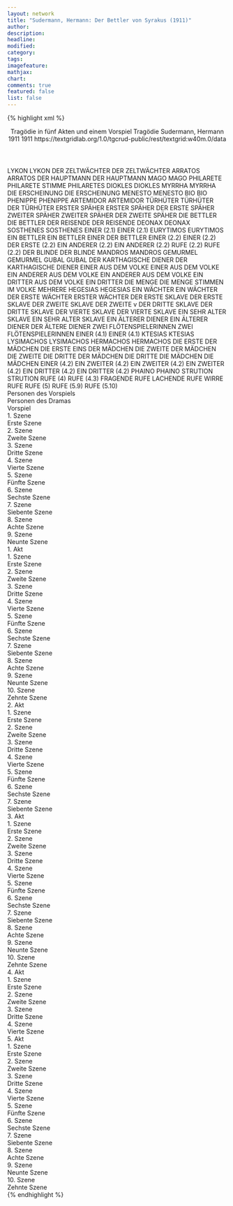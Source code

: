 ```yaml
---
layout: network
title: "Sudermann, Hermann: Der Bettler von Syrakus (1911)"
author:
description:
headline:
modified:
category:
tags:
imagefeature:
mathjax:
chart:
comments: true
featured: false
list: false
---
```

{% highlight xml %}
<?xml-model href="https://raw.githubusercontent.com/DLiNa/project/master/rules/lina.rnc"?><?xml-model href="https://raw.githubusercontent.com/DLiNa/project/master/rules/lina.sch"?>
<play xmlns="http://lina.digital">
  <header>
    <title>Der Bettler von Syrakus</title>
    <subtitle>Tragödie in fünf Akten und einem Vorspiel</subtitle>
    <genretitle>Tragödie</genretitle>
    <author>Sudermann, Hermann</author>
    <date type="print" when="1911">1911</date>
    <date type="premiere" when="1911">1911</date>
    <date type="written"/>
    <source>https://textgridlab.org/1.0/tgcrud-public/rest/textgrid:w40m.0/data</source>
  </header>
  <personae>
    <character>
      <name>LYKON</name>
      <alias xml:id="lykon">
        <name>LYKON</name>
      </alias>
    </character>
    <character>
      <name>DER ZELTWÄCHTER</name>
      <alias xml:id="der_zeltwächter">
        <name>DER ZELTWÄCHTER</name>
      </alias>
    </character>
    <character>
      <name>ARRATOS</name>
      <alias xml:id="arratos">
        <name>ARRATOS</name>
      </alias>
    </character>
    <character>
      <name>DER HAUPTMANN</name>
      <alias xml:id="der_hauptmann">
        <name>DER HAUPTMANN</name>
      </alias>
    </character>
    <character>
      <name>MAGO</name>
      <alias xml:id="mago">
        <name>MAGO</name>
      </alias>
    </character>
    <character>
      <name>PHILARETE</name>
      <alias xml:id="philarete">
        <name>PHILARETE</name>
      </alias>
      <alias xml:id="stimme_philaretes">
        <name>STIMME PHILARETES</name>
      </alias>
    </character>
    <character>
      <name>DIOKLES</name>
      <alias xml:id="diokles">
        <name>DIOKLES</name>
      </alias>
    </character>
    <character>
      <name>MYRRHA</name>
      <alias xml:id="myrrha">
        <name>MYRRHA</name>
      </alias>
    </character>
    <character>
      <name>DIE ERSCHEINUNG</name>
      <alias xml:id="die_erscheinung">
        <name>DIE ERSCHEINUNG</name>
      </alias>
    </character>
    <character>
      <name>MENESTO</name>
      <alias xml:id="menesto">
        <name>MENESTO</name>
      </alias>
    </character>
    <character>
      <name>BIO</name>
      <alias xml:id="bio">
        <name>BIO</name>
      </alias>
    </character>
    <character>
      <name>PHENIPPE</name>
      <alias xml:id="phenippe">
        <name>PHENIPPE</name>
      </alias>
    </character>
    <character>
      <name>ARTEMIDOR</name>
      <alias xml:id="artemidor">
        <name>ARTEMIDOR</name>
      </alias>
    </character>
    <character>
      <name>TÜRHÜTER</name>
      <alias xml:id="türhüter">
        <name>TÜRHÜTER</name>
      </alias>
      <alias xml:id="der_türhüter">
        <name>DER TÜRHÜTER</name>
      </alias>
    </character>
    <character>
      <name>ERSTER SPÄHER</name>
      <alias xml:id="erster_späher">
        <name>ERSTER SPÄHER</name>
      </alias>
      <alias xml:id="der_erste_späher">
        <name>DER ERSTE SPÄHER</name>
      </alias>
    </character>
    <character>
      <name>ZWEITER SPÄHER</name>
      <alias xml:id="zweiter_späher">
        <name>ZWEITER SPÄHER</name>
      </alias>
      <alias xml:id="der_zweite_späher">
        <name>DER ZWEITE SPÄHER</name>
      </alias>
    </character>
    <character>
      <name>DIE BETTLER</name>
      <alias xml:id="die_bettler">
        <name>DIE BETTLER</name>
      </alias>
    </character>
    <character>
      <name>DER REISENDE</name>
      <alias xml:id="der_reisende">
        <name>DER REISENDE</name>
      </alias>
    </character>
    <character>
      <name>DEONAX</name>
      <alias xml:id="deonax">
        <name>DEONAX</name>
      </alias>
    </character>
    <character>
      <name>SOSTHENES</name>
      <alias xml:id="sosthenes">
        <name>SOSTHENES</name>
      </alias>
    </character>
    <character>
      <name>EINER (2.1)</name>
      <alias xml:id="einer_2.1">
        <name>EINER (2.1)</name>
      </alias>
    </character>
    <character>
      <name>EURYTIMOS</name>
      <alias xml:id="eurytimos">
        <name>EURYTIMOS</name>
      </alias>
    </character>
    <character>
      <name>EIN BETTLER</name>
      <alias xml:id="ein_bettler">
        <name>EIN BETTLER</name>
      </alias>
      <alias xml:id="einer_der_bettler">
        <name>EINER DER BETTLER</name>
      </alias>
    </character>
    <character>
      <name>EINER (2.2)</name>
      <alias xml:id="einer_2.2">
        <name>EINER (2.2)</name>
      </alias>
      <alias xml:id="der_erste_2.2">
        <name>DER ERSTE (2.2)</name>
      </alias>
    </character>
    <character>
      <name>EIN ANDERER (2.2)</name>
      <alias xml:id="ein_anderer_2.2">
        <name>EIN ANDERER (2.2)</name>
      </alias>
    </character>
    <character>
      <name>RUFE (2.2)</name>
      <alias xml:id="rufe_2.2">
        <name>RUFE (2.2)</name>
      </alias>
    </character>
    <character>
      <name>DER BLINDE</name>
      <alias xml:id="der_blinde">
        <name>DER BLINDE</name>
      </alias>
    </character>
    <character>
      <name>MANDROS</name>
      <alias xml:id="mandros">
        <name>MANDROS</name>
      </alias>
    </character>
    <character>
      <name>GEMURMEL</name>
      <alias xml:id="gemurmel">
        <name>GEMURMEL</name>
      </alias>
    </character>
    <character>
      <name>GUBAL</name>
      <alias xml:id="gubal">
        <name>GUBAL</name>
      </alias>
    </character>
    <character>
      <name>DER KARTHAGISCHE DIENER</name>
      <alias xml:id="der_karthagische_diener">
        <name>DER KARTHAGISCHE DIENER</name>
      </alias>
    </character>
    <character>
      <name>EINER AUS DEM VOLKE</name>
      <alias xml:id="einer_aus_dem_volke">
        <name>EINER AUS DEM VOLKE</name>
      </alias>
    </character>
    <character>
      <name>EIN ANDERER AUS DEM VOLKE</name>
      <alias xml:id="ein_anderer_aus_dem_volke">
        <name>EIN ANDERER AUS DEM VOLKE</name>
      </alias>
    </character>
    <character>
      <name>EIN DRITTER AUS DEM VOLKE</name>
      <alias xml:id="ein_dritter_aus_dem_volke">
        <name>EIN DRITTER</name>
      </alias>
    </character>
    <character>
      <name>DIE MENGE</name>
      <alias xml:id="die_menge">
        <name>DIE MENGE</name>
      </alias>
      <alias xml:id="stimmen_im_volke">
        <name>STIMMEN IM VOLKE</name>
      </alias>
      <alias xml:id="mehrere_aus_dem_volke">
        <name>MEHRERE</name>
      </alias>
    </character>
    <character>
      <name>HEGESIAS</name>
      <alias xml:id="hegesias">
        <name>HEGESIAS</name>
      </alias>
    </character>
    <character>
      <name>EIN WÄCHTER</name>
      <alias xml:id="ein_wächter">
        <name>EIN WÄCHTER</name>
      </alias>
      <alias xml:id="der_erste_wächter">
        <name>DER ERSTE WÄCHTER</name>
      </alias>
      <alias xml:id="erster_wächter">
        <name>ERSTER WÄCHTER</name>
      </alias>
    </character>
    <character>
      <name>DER ERSTE SKLAVE</name>
      <alias xml:id="der_erste_sklave">
        <name>DER ERSTE SKLAVE</name>
      </alias>
    </character>
    <character>
      <name>DER ZWEITE SKLAVE</name>
      <alias xml:id="der_zweite_sklave">
        <name>DER ZWEITE v</name>
      </alias>
    </character>
    <character>
      <name>DER DRITTE SKLAVE</name>
      <alias xml:id="der_dritte_sklave">
        <name>DER DRITTE SKLAVE</name>
      </alias>
    </character>
    <character>
      <name>DER VIERTE SKLAVE</name>
      <alias xml:id="der_vierte_sklave">
        <name>DER VIERTE SKLAVE</name>
      </alias>
    </character>
    <character>
      <name>EIN SEHR ALTER SKLAVE</name>
      <alias xml:id="ein_sehr_alter_sklave">
        <name>EIN SEHR ALTER SKLAVE</name>
      </alias>
    </character>
    <character>
      <name>EIN ÄLTERER DIENER</name>
      <alias xml:id="ein_älterer_diener">
        <name>EIN ÄLTERER DIENER</name>
      </alias>
      <alias xml:id="der_ältere_diener">
        <name>DER ÄLTERE DIENER</name>
      </alias>
    </character>
    <character>
      <name>ZWEI FLÖTENSPIELERINNEN</name>
      <alias xml:id="zwei_flötenspielerinnen">
        <name>ZWEI FLÖTENSPIELERINNEN</name>
      </alias>
    </character>
    <character>
      <name>EINER (4.1)</name>
      <alias xml:id="einer_4.1">
        <name>EINER (4.1)</name>
      </alias>
    </character>
    <character>
      <name>KTESIAS</name>
      <alias xml:id="ktesias">
        <name>KTESIAS</name>
      </alias>
    </character>
    <character>
      <name>LYSIMACHOS</name>
      <alias xml:id="lysimachos">
        <name>LYSIMACHOS</name>
      </alias>
    </character>
    <character>
      <name>HERMACHOS</name>
      <alias xml:id="hermachos">
        <name>HERMACHOS</name>
      </alias>
    </character>
    <character>
      <name>DIE ERSTE DER MÄDCHEN</name>
      <alias xml:id="die_erste">
        <name>DIE ERSTE</name>
      </alias>
      <alias xml:id="eins_der_mädchen">
        <name>EINS DER MÄDCHEN</name>
      </alias>
    </character>
    <character>
      <name>DIE ZWEITE DER MÄDCHEN</name>
      <alias xml:id="die_zweite">
        <name>DIE ZWEITE</name>
      </alias>
    </character>
    <character>
      <name>DIE DRITTE DER MÄDCHEN</name>
      <alias xml:id="die_dritte">
        <name>DIE DRITTE</name>
      </alias>
    </character>
    <character>
      <name>DIE MÄDCHEN</name>
      <alias xml:id="die_mädchen">
        <name>DIE MÄDCHEN</name>
      </alias>
    </character>
    <character>
      <name>EINER (4.2)</name>
      <alias xml:id="einer_4.2">
        <name>EIN ZWEITER (4.2)</name>
      </alias>
    </character>
    <character>
      <name>EIN ZWEITER (4.2)</name>
      <alias xml:id="ein_zweiter_4.2">
        <name>EIN ZWEITER (4.2)</name>
      </alias>
    </character>
    <character>
      <name>EIN DRITTER (4.2)</name>
      <alias xml:id="ein_dritter_4.2">
        <name>EIN DRITTER (4.2)</name>
      </alias>
    </character>
    <character>
      <name>PHAINO</name>
      <alias xml:id="phaino">
        <name>PHAINO</name>
      </alias>
    </character>
    <character>
      <name>STRUTION</name>
      <alias xml:id="strution">
        <name>STRUTION</name>
      </alias>
    </character>
    <character>
      <name>RUFE (4)</name>
      <alias xml:id="rufe_4.3">
        <name>RUFE (4.3)</name>
      </alias>
      <alias xml:id="fragende_rufe">
        <name>FRAGENDE RUFE</name>
      </alias>
      <alias xml:id="lachende_rufe">
        <name>LACHENDE RUFE</name>
      </alias>
      <alias xml:id="wirre_rufe">
        <name>WIRRE RUFE</name>
      </alias>
    </character>
    <character>
      <name>RUFE (5)</name>
      <alias xml:id="rufe_5.9">
        <name>RUFE (5.9)</name>
      </alias>
      <alias xml:id="rufe_5.10">
        <name>RUFE (5.10)</name>
      </alias>
    </character>
  </personae>
  <text>
    <div>
      <head>Personen des Vorspiels</head>
    </div>
    <div>
      <head>Personen des Dramas</head>
    </div>
    <div>
      <head>Vorspiel</head>
      <div>
        <head>1. Szene</head>
        <div>
          <head>Erste Szene</head>
          <sp who="#lykon">
            <amount n="2" unit="speech_acts"/>
            <amount n="62" unit="words"/>
            <amount n="8" unit="lines"/>
            <amount n="328" unit="chars"/>
          </sp>
          <sp who="#der_zeltwächter">
            <amount n="1" unit="speech_acts"/>
            <amount n="12" unit="words"/>
            <amount n="2" unit="lines"/>
            <amount n="66" unit="chars"/>
          </sp>
        </div>
      </div>
      <div>
        <head>2. Szene</head>
        <div>
          <head>Zweite Szene</head>
          <sp who="#arratos">
            <amount n="10" unit="speech_acts"/>
            <amount n="268" unit="words"/>
            <amount n="38" unit="lines"/>
            <amount n="1443" unit="chars"/>
          </sp>
          <sp who="#lykon">
            <amount n="10" unit="speech_acts"/>
            <amount n="464" unit="words"/>
            <amount n="65" unit="lines"/>
            <amount n="2530" unit="chars"/>
          </sp>
        </div>
      </div>
      <div>
        <head>3. Szene</head>
        <div>
          <head>Dritte Szene</head>
          <sp who="#der_hauptmann">
            <amount n="2" unit="speech_acts"/>
            <amount n="18" unit="words"/>
            <amount n="4" unit="lines"/>
            <amount n="100" unit="chars"/>
          </sp>
          <sp who="#lykon">
            <amount n="19" unit="speech_acts"/>
            <amount n="210" unit="words"/>
            <amount n="39" unit="lines"/>
            <amount n="1123" unit="chars"/>
          </sp>
          <sp who="#mago">
            <amount n="13" unit="speech_acts"/>
            <amount n="464" unit="words"/>
            <amount n="69" unit="lines"/>
            <amount n="2573" unit="chars"/>
          </sp>
          <sp who="#arratos">
            <amount n="4" unit="speech_acts"/>
            <amount n="28" unit="words"/>
            <amount n="6" unit="lines"/>
            <amount n="143" unit="chars"/>
          </sp>
          <sp who="#der_hauptmann #lykon #mago #arratos">
            <amount n="2" unit="speech_acts"/>
            <amount n="4" unit="words"/>
            <amount n="1" unit="lines"/>
            <amount n="33" unit="chars"/>
          </sp>
        </div>
      </div>
      <div>
        <head>4. Szene</head>
        <div>
          <head>Vierte Szene</head>
          <sp who="#lykon">
            <amount n="4" unit="speech_acts"/>
            <amount n="173" unit="words"/>
            <amount n="24" unit="lines"/>
            <amount n="885" unit="chars"/>
          </sp>
          <sp who="#arratos">
            <amount n="2" unit="speech_acts"/>
            <amount n="96" unit="words"/>
            <amount n="13" unit="lines"/>
            <amount n="483" unit="chars"/>
          </sp>
          <sp who="#stimme_philaretes">
            <amount n="1" unit="speech_acts"/>
            <amount n="6" unit="words"/>
            <amount n="1" unit="lines"/>
            <amount n="30" unit="chars"/>
          </sp>
        </div>
      </div>
      <div>
        <head>5. Szene</head>
        <div>
          <head>Fünfte Szene</head>
          <sp who="#philarete">
            <amount n="3" unit="speech_acts"/>
            <amount n="65" unit="words"/>
            <amount n="9" unit="lines"/>
            <amount n="354" unit="chars"/>
          </sp>
          <sp who="#lykon">
            <amount n="2" unit="speech_acts"/>
            <amount n="144" unit="words"/>
            <amount n="17" unit="lines"/>
            <amount n="738" unit="chars"/>
          </sp>
          <sp who="#arratos">
            <amount n="2" unit="speech_acts"/>
            <amount n="8" unit="words"/>
            <amount n="2" unit="lines"/>
            <amount n="38" unit="chars"/>
          </sp>
          <sp who="#diokles">
            <amount n="1" unit="speech_acts"/>
            <amount n="16" unit="words"/>
            <amount n="3" unit="lines"/>
            <amount n="77" unit="chars"/>
          </sp>
        </div>
      </div>
      <div>
        <head>6. Szene</head>
        <div>
          <head>Sechste Szene</head>
          <sp who="#lykon">
            <amount n="6" unit="speech_acts"/>
            <amount n="83" unit="words"/>
            <amount n="16" unit="lines"/>
            <amount n="473" unit="chars"/>
          </sp>
          <sp who="#philarete">
            <amount n="5" unit="speech_acts"/>
            <amount n="148" unit="words"/>
            <amount n="21" unit="lines"/>
            <amount n="765" unit="chars"/>
          </sp>
        </div>
      </div>
      <div>
        <head>7. Szene</head>
        <div>
          <head>Siebente Szene</head>
          <sp who="#arratos">
            <amount n="2" unit="speech_acts"/>
            <amount n="9" unit="words"/>
            <amount n="3" unit="lines"/>
            <amount n="56" unit="chars"/>
          </sp>
          <sp who="#philarete">
            <amount n="1" unit="speech_acts"/>
            <amount n="96" unit="words"/>
            <amount n="13" unit="lines"/>
            <amount n="537" unit="chars"/>
          </sp>
          <sp who="#lykon">
            <amount n="2" unit="speech_acts"/>
            <amount n="16" unit="words"/>
            <amount n="4" unit="lines"/>
            <amount n="83" unit="chars"/>
          </sp>
          <sp who="#myrrha">
            <amount n="1" unit="speech_acts"/>
            <amount n="2" unit="words"/>
            <amount n="1" unit="lines"/>
            <amount n="11" unit="chars"/>
          </sp>
          <sp who="#diokles">
            <amount n="1" unit="speech_acts"/>
            <amount n="1" unit="words"/>
            <amount n="1" unit="lines"/>
            <amount n="6" unit="chars"/>
          </sp>
        </div>
      </div>
      <div>
        <head>8. Szene</head>
        <div>
          <head>Achte Szene</head>
          <sp who="#lykon">
            <amount n="1" unit="speech_acts"/>
            <amount n="143" unit="words"/>
            <amount n="19" unit="lines"/>
            <amount n="781" unit="chars"/>
          </sp>
        </div>
      </div>
      <div>
        <head>9. Szene</head>
        <div>
          <head>Neunte Szene</head>
          <sp who="#lykon">
            <amount n="6" unit="speech_acts"/>
            <amount n="295" unit="words"/>
            <amount n="38" unit="lines"/>
            <amount n="1576" unit="chars"/>
          </sp>
          <sp who="#die_erscheinung">
            <amount n="5" unit="speech_acts"/>
            <amount n="98" unit="words"/>
            <amount n="21" unit="lines"/>
            <amount n="550" unit="chars"/>
          </sp>
        </div>
      </div>
    </div>
    <div>
      <head>1. Akt</head>
      <div>
        <head>1. Szene</head>
        <div>
          <head>Erste Szene</head>
          <sp who="#menesto">
            <amount n="5" unit="speech_acts"/>
            <amount n="201" unit="words"/>
            <amount n="28" unit="lines"/>
            <amount n="1051" unit="chars"/>
          </sp>
          <sp who="#bio">
            <amount n="3" unit="speech_acts"/>
            <amount n="56" unit="words"/>
            <amount n="8" unit="lines"/>
            <amount n="290" unit="chars"/>
          </sp>
          <sp who="#phenippe">
            <amount n="3" unit="speech_acts"/>
            <amount n="53" unit="words"/>
            <amount n="8" unit="lines"/>
            <amount n="260" unit="chars"/>
          </sp>
        </div>
      </div>
      <div>
        <head>2. Szene</head>
        <div>
          <head>Zweite Szene</head>
          <sp who="#menesto">
            <amount n="5" unit="speech_acts"/>
            <amount n="150" unit="words"/>
            <amount n="23" unit="lines"/>
            <amount n="786" unit="chars"/>
          </sp>
          <sp who="#myrrha">
            <amount n="4" unit="speech_acts"/>
            <amount n="142" unit="words"/>
            <amount n="21" unit="lines"/>
            <amount n="738" unit="chars"/>
          </sp>
        </div>
      </div>
      <div>
        <head>3. Szene</head>
        <div>
          <head>Dritte Szene</head>
          <sp who="#phenippe">
            <amount n="4" unit="speech_acts"/>
            <amount n="104" unit="words"/>
            <amount n="15" unit="lines"/>
            <amount n="519" unit="chars"/>
          </sp>
          <sp who="#menesto">
            <amount n="5" unit="speech_acts"/>
            <amount n="22" unit="words"/>
            <amount n="5" unit="lines"/>
            <amount n="119" unit="chars"/>
          </sp>
          <sp who="#bio">
            <amount n="2" unit="speech_acts"/>
            <amount n="10" unit="words"/>
            <amount n="4" unit="lines"/>
            <amount n="50" unit="chars"/>
          </sp>
        </div>
      </div>
      <div>
        <head>4. Szene</head>
        <div>
          <head>Vierte Szene</head>
          <sp who="#artemidor">
            <amount n="2" unit="speech_acts"/>
            <amount n="264" unit="words"/>
            <amount n="37" unit="lines"/>
            <amount n="1460" unit="chars"/>
          </sp>
          <sp who="#myrrha">
            <amount n="2" unit="speech_acts"/>
            <amount n="207" unit="words"/>
            <amount n="27" unit="lines"/>
            <amount n="1068" unit="chars"/>
          </sp>
        </div>
      </div>
      <div>
        <head>5. Szene</head>
        <div>
          <head>Fünfte Szene</head>
          <sp who="#myrrha">
            <amount n="4" unit="speech_acts"/>
            <amount n="55" unit="words"/>
            <amount n="10" unit="lines"/>
            <amount n="288" unit="chars"/>
          </sp>
          <sp who="#artemidor">
            <amount n="3" unit="speech_acts"/>
            <amount n="57" unit="words"/>
            <amount n="8" unit="lines"/>
            <amount n="313" unit="chars"/>
          </sp>
          <sp who="#arratos">
            <amount n="3" unit="speech_acts"/>
            <amount n="102" unit="words"/>
            <amount n="16" unit="lines"/>
            <amount n="585" unit="chars"/>
          </sp>
          <sp who="#philarete">
            <amount n="4" unit="speech_acts"/>
            <amount n="12" unit="words"/>
            <amount n="4" unit="lines"/>
            <amount n="55" unit="chars"/>
          </sp>
        </div>
      </div>
      <div>
        <head>6. Szene</head>
        <div>
          <head>Sechste Szene</head>
          <sp who="#diokles">
            <amount n="7" unit="speech_acts"/>
            <amount n="347" unit="words"/>
            <amount n="49" unit="lines"/>
            <amount n="1830" unit="chars"/>
          </sp>
          <sp who="#arratos">
            <amount n="10" unit="speech_acts"/>
            <amount n="320" unit="words"/>
            <amount n="46" unit="lines"/>
            <amount n="1672" unit="chars"/>
          </sp>
          <sp who="#artemidor">
            <amount n="4" unit="speech_acts"/>
            <amount n="78" unit="words"/>
            <amount n="10" unit="lines"/>
            <amount n="400" unit="chars"/>
          </sp>
          <sp who="#philarete">
            <amount n="1" unit="speech_acts"/>
            <amount n="26" unit="words"/>
            <amount n="3" unit="lines"/>
            <amount n="122" unit="chars"/>
          </sp>
          <sp who="#myrrha">
            <amount n="1" unit="speech_acts"/>
          </sp>
        </div>
      </div>
      <div>
        <head>7. Szene</head>
        <div>
          <head>Siebente Szene</head>
          <sp who="#arratos">
            <amount n="7" unit="speech_acts"/>
            <amount n="849" unit="words"/>
            <amount n="110" unit="lines"/>
            <amount n="4514" unit="chars"/>
          </sp>
          <sp who="#philarete">
            <amount n="6" unit="speech_acts"/>
            <amount n="221" unit="words"/>
            <amount n="32" unit="lines"/>
            <amount n="1187" unit="chars"/>
          </sp>
        </div>
      </div>
      <div>
        <head>8. Szene</head>
        <div>
          <head>Achte Szene</head>
          <sp who="#türhüter">
            <amount n="2" unit="speech_acts"/>
            <amount n="6" unit="words"/>
            <amount n="2" unit="lines"/>
            <amount n="33" unit="chars"/>
          </sp>
          <sp who="#arratos">
            <amount n="2" unit="speech_acts"/>
            <amount n="21" unit="words"/>
            <amount n="4" unit="lines"/>
            <amount n="107" unit="chars"/>
          </sp>
        </div>
      </div>
      <div>
        <head>9. Szene</head>
        <div>
          <head>Neunte Szene</head>
          <sp who="#arratos">
            <amount n="15" unit="speech_acts"/>
            <amount n="109" unit="words"/>
            <amount n="25" unit="lines"/>
            <amount n="569" unit="chars"/>
          </sp>
          <sp who="#erster_späher">
            <amount n="3" unit="speech_acts"/>
            <amount n="26" unit="words"/>
            <amount n="4" unit="lines"/>
            <amount n="127" unit="chars"/>
          </sp>
          <sp who="#zweiter_späher">
            <amount n="12" unit="speech_acts"/>
            <amount n="248" unit="words"/>
            <amount n="38" unit="lines"/>
            <amount n="1316" unit="chars"/>
          </sp>
          <sp who="#philarete">
            <amount n="5" unit="speech_acts"/>
            <amount n="25" unit="words"/>
            <amount n="4" unit="lines"/>
            <amount n="129" unit="chars"/>
          </sp>
        </div>
      </div>
      <div>
        <head>10. Szene</head>
        <div>
          <head>Zehnte Szene</head>
          <sp who="#philarete">
            <amount n="3" unit="speech_acts"/>
            <amount n="333" unit="words"/>
            <amount n="43" unit="lines"/>
            <amount n="1712" unit="chars"/>
          </sp>
          <sp who="#arratos">
            <amount n="2" unit="speech_acts"/>
            <amount n="64" unit="words"/>
            <amount n="10" unit="lines"/>
            <amount n="334" unit="chars"/>
          </sp>
        </div>
      </div>
    </div>
    <div>
      <head>2. Akt</head>
      <div>
        <head>1. Szene</head>
        <div>
          <head>Erste Szene</head>
          <sp who="#die_bettler">
            <amount n="2" unit="speech_acts"/>
            <amount n="38" unit="words"/>
            <amount n="8" unit="lines"/>
            <amount n="213" unit="chars"/>
          </sp>
          <sp who="#der_reisende">
            <amount n="1" unit="speech_acts"/>
            <amount n="19" unit="words"/>
            <amount n="3" unit="lines"/>
            <amount n="100" unit="chars"/>
          </sp>
          <sp who="#deonax">
            <amount n="1" unit="speech_acts"/>
            <amount n="36" unit="words"/>
            <amount n="5" unit="lines"/>
            <amount n="204" unit="chars"/>
          </sp>
          <sp who="#sosthenes">
            <amount n="1" unit="speech_acts"/>
            <amount n="8" unit="words"/>
            <amount n="2" unit="lines"/>
            <amount n="44" unit="chars"/>
          </sp>
          <sp who="#einer_2.1">
            <amount n="1" unit="speech_acts"/>
            <amount n="2" unit="words"/>
            <amount n="1" unit="lines"/>
            <amount n="15" unit="chars"/>
          </sp>
        </div>
      </div>
      <div>
        <head>2. Szene</head>
        <div>
          <head>Zweite Szene</head>
          <sp who="#die_bettler">
            <amount n="1" unit="speech_acts"/>
            <amount n="12" unit="words"/>
            <amount n="2" unit="lines"/>
            <amount n="61" unit="chars"/>
          </sp>
          <sp who="#eurytimos">
            <amount n="13" unit="speech_acts"/>
            <amount n="156" unit="words"/>
            <amount n="29" unit="lines"/>
            <amount n="866" unit="chars"/>
          </sp>
          <sp who="#sosthenes">
            <amount n="3" unit="speech_acts"/>
            <amount n="63" unit="words"/>
            <amount n="9" unit="lines"/>
            <amount n="352" unit="chars"/>
          </sp>
          <sp who="#ein_bettler">
            <amount n="1" unit="speech_acts"/>
            <amount n="6" unit="words"/>
            <amount n="1" unit="lines"/>
            <amount n="32" unit="chars"/>
          </sp>
          <sp who="#ein_anderer_2.2">
            <amount n="2" unit="speech_acts"/>
            <amount n="9" unit="words"/>
            <amount n="4" unit="lines"/>
            <amount n="50" unit="chars"/>
          </sp>
          <sp who="#rufe_2.2">
            <amount n="1" unit="speech_acts"/>
            <amount n="5" unit="words"/>
            <amount n="1" unit="lines"/>
            <amount n="27" unit="chars"/>
          </sp>
          <sp who="#der_blinde">
            <amount n="23" unit="speech_acts"/>
            <amount n="663" unit="words"/>
            <amount n="101" unit="lines"/>
            <amount n="3522" unit="chars"/>
          </sp>
          <sp who="#deonax">
            <amount n="5" unit="speech_acts"/>
            <amount n="137" unit="words"/>
            <amount n="19" unit="lines"/>
            <amount n="696" unit="chars"/>
          </sp>
          <sp who="#mandros">
            <amount n="7" unit="speech_acts"/>
            <amount n="95" unit="words"/>
            <amount n="16" unit="lines"/>
            <amount n="464" unit="chars"/>
          </sp>
          <sp who="#gemurmel">
            <amount n="1" unit="speech_acts"/>
            <amount n="6" unit="words"/>
            <amount n="1" unit="lines"/>
            <amount n="27" unit="chars"/>
          </sp>
          <sp who="#einer_2.2">
            <amount n="1" unit="speech_acts"/>
            <amount n="5" unit="words"/>
            <amount n="2" unit="lines"/>
            <amount n="34" unit="chars"/>
          </sp>
          <sp who="#der_erste_2.2">
            <amount n="1" unit="speech_acts"/>
            <amount n="7" unit="words"/>
            <amount n="2" unit="lines"/>
            <amount n="42" unit="chars"/>
          </sp>
        </div>
      </div>
      <div>
        <head>3. Szene</head>
        <div>
          <head>Dritte Szene</head>
          <sp who="#mago">
            <amount n="20" unit="speech_acts"/>
            <amount n="410" unit="words"/>
            <amount n="72" unit="lines"/>
            <amount n="2282" unit="chars"/>
          </sp>
          <sp who="#gubal">
            <amount n="4" unit="speech_acts"/>
            <amount n="28" unit="words"/>
            <amount n="5" unit="lines"/>
            <amount n="148" unit="chars"/>
          </sp>
          <sp who="#die_bettler">
            <amount n="1" unit="speech_acts"/>
            <amount n="13" unit="words"/>
            <amount n="2" unit="lines"/>
            <amount n="73" unit="chars"/>
          </sp>
          <sp who="#der_zweite_späher">
            <amount n="3" unit="speech_acts"/>
            <amount n="31" unit="words"/>
            <amount n="5" unit="lines"/>
            <amount n="166" unit="chars"/>
          </sp>
          <sp who="#der_blinde">
            <amount n="12" unit="speech_acts"/>
            <amount n="281" unit="words"/>
            <amount n="43" unit="lines"/>
            <amount n="1410" unit="chars"/>
          </sp>
          <sp who="#der_karthagische_diener">
            <amount n="1" unit="speech_acts"/>
            <amount n="4" unit="words"/>
            <amount n="1" unit="lines"/>
            <amount n="22" unit="chars"/>
          </sp>
          <sp who="#eurytimos">
            <amount n="2" unit="speech_acts"/>
            <amount n="16" unit="words"/>
            <amount n="3" unit="lines"/>
            <amount n="65" unit="chars"/>
          </sp>
          <sp who="#einer_der_bettler">
            <amount n="1" unit="speech_acts"/>
            <amount n="5" unit="words"/>
            <amount n="2" unit="lines"/>
            <amount n="25" unit="chars"/>
          </sp>
          <sp who="#deonax">
            <amount n="1" unit="speech_acts"/>
            <amount n="10" unit="words"/>
            <amount n="2" unit="lines"/>
            <amount n="53" unit="chars"/>
          </sp>
          <sp who="#zweiter_späher">
            <amount n="1" unit="speech_acts"/>
            <amount n="9" unit="words"/>
            <amount n="1" unit="lines"/>
            <amount n="43" unit="chars"/>
          </sp>
        </div>
      </div>
      <div>
        <head>4. Szene</head>
        <div>
          <head>Vierte Szene</head>
          <sp who="#der_blinde">
            <amount n="3" unit="speech_acts"/>
            <amount n="58" unit="words"/>
            <amount n="10" unit="lines"/>
            <amount n="325" unit="chars"/>
          </sp>
          <sp who="#eurytimos">
            <amount n="2" unit="speech_acts"/>
            <amount n="5" unit="words"/>
            <amount n="2" unit="lines"/>
            <amount n="19" unit="chars"/>
          </sp>
          <sp who="#deonax">
            <amount n="1" unit="speech_acts"/>
            <amount n="7" unit="words"/>
            <amount n="1" unit="lines"/>
            <amount n="38" unit="chars"/>
          </sp>
          <sp who="#die_bettler">
            <amount n="1" unit="speech_acts"/>
            <amount n="28" unit="words"/>
            <amount n="5" unit="lines"/>
            <amount n="156" unit="chars"/>
          </sp>
          <sp who="#einer_aus_dem_volke">
            <amount n="1" unit="speech_acts"/>
            <amount n="6" unit="words"/>
            <amount n="1" unit="lines"/>
            <amount n="46" unit="chars"/>
          </sp>
          <sp who="#ein_anderer_aus_dem_volke">
            <amount n="2" unit="speech_acts"/>
            <amount n="25" unit="words"/>
            <amount n="5" unit="lines"/>
            <amount n="129" unit="chars"/>
          </sp>
          <sp who="#mehrere_aus_dem_volke">
            <amount n="1" unit="speech_acts"/>
            <amount n="4" unit="words"/>
            <amount n="1" unit="lines"/>
            <amount n="20" unit="chars"/>
          </sp>
          <sp who="#einer_aus_dem_volke">
            <amount n="1" unit="speech_acts"/>
            <amount n="15" unit="words"/>
            <amount n="3" unit="lines"/>
            <amount n="73" unit="chars"/>
          </sp>
          <sp who="#ein_dritter_aus_dem_volke">
            <amount n="1" unit="speech_acts"/>
            <amount n="4" unit="words"/>
            <amount n="1" unit="lines"/>
            <amount n="16" unit="chars"/>
          </sp>
        </div>
      </div>
      <div>
        <head>5. Szene</head>
        <div>
          <head>Fünfte Szene</head>
          <sp who="#die_menge">
            <amount n="1" unit="speech_acts"/>
            <amount n="2" unit="words"/>
            <amount n="1" unit="lines"/>
            <amount n="13" unit="chars"/>
          </sp>
          <sp who="#arratos">
            <amount n="12" unit="speech_acts"/>
            <amount n="393" unit="words"/>
            <amount n="60" unit="lines"/>
            <amount n="2238" unit="chars"/>
          </sp>
          <sp who="#der_blinde">
            <amount n="15" unit="speech_acts"/>
            <amount n="290" unit="words"/>
            <amount n="42" unit="lines"/>
            <amount n="1666" unit="chars"/>
          </sp>
          <sp who="#eurytimos">
            <amount n="2" unit="speech_acts"/>
            <amount n="8" unit="words"/>
            <amount n="3" unit="lines"/>
            <amount n="51" unit="chars"/>
          </sp>
          <sp who="#artemidor">
            <amount n="5" unit="speech_acts"/>
            <amount n="119" unit="words"/>
            <amount n="18" unit="lines"/>
            <amount n="653" unit="chars"/>
          </sp>
          <sp who="#diokles">
            <amount n="3" unit="speech_acts"/>
            <amount n="34" unit="words"/>
            <amount n="5" unit="lines"/>
            <amount n="178" unit="chars"/>
          </sp>
          <sp who="#hegesias">
            <amount n="3" unit="speech_acts"/>
            <amount n="193" unit="words"/>
            <amount n="26" unit="lines"/>
            <amount n="991" unit="chars"/>
          </sp>
          <sp who="#einer_aus_dem_volke">
            <amount n="1" unit="speech_acts"/>
            <amount n="8" unit="words"/>
            <amount n="2" unit="lines"/>
            <amount n="35" unit="chars"/>
          </sp>
          <sp who="#der_zweite_späher">
            <amount n="2" unit="speech_acts"/>
            <amount n="11" unit="words"/>
            <amount n="2" unit="lines"/>
            <amount n="53" unit="chars"/>
          </sp>
          <sp who="#stimmen_im_volke">
            <amount n="2" unit="speech_acts"/>
            <amount n="14" unit="words"/>
            <amount n="3" unit="lines"/>
            <amount n="79" unit="chars"/>
          </sp>
          <sp who="#einer_aus_dem_volke">
            <amount n="1" unit="speech_acts"/>
            <amount n="6" unit="words"/>
            <amount n="1" unit="lines"/>
            <amount n="24" unit="chars"/>
          </sp>
        </div>
      </div>
      <div>
        <head>6. Szene</head>
        <div>
          <head>Sechste Szene</head>
          <sp who="#mago">
            <amount n="3" unit="speech_acts"/>
            <amount n="120" unit="words"/>
            <amount n="14" unit="lines"/>
            <amount n="665" unit="chars"/>
          </sp>
          <sp who="#der_blinde">
            <amount n="1" unit="speech_acts"/>
            <amount n="30" unit="words"/>
            <amount n="5" unit="lines"/>
            <amount n="190" unit="chars"/>
          </sp>
          <sp who="#arratos">
            <amount n="1" unit="speech_acts"/>
            <amount n="42" unit="words"/>
            <amount n="6" unit="lines"/>
            <amount n="234" unit="chars"/>
          </sp>
        </div>
      </div>
      <div>
        <head>7. Szene</head>
        <div>
          <head>Siebente Szene</head>
          <sp who="#der_blinde">
            <amount n="5" unit="speech_acts"/>
            <amount n="148" unit="words"/>
            <amount n="21" unit="lines"/>
            <amount n="773" unit="chars"/>
          </sp>
          <sp who="#artemidor">
            <amount n="1" unit="speech_acts"/>
            <amount n="16" unit="words"/>
            <amount n="3" unit="lines"/>
            <amount n="89" unit="chars"/>
          </sp>
          <sp who="#arratos">
            <amount n="2" unit="speech_acts"/>
            <amount n="115" unit="words"/>
            <amount n="17" unit="lines"/>
            <amount n="647" unit="chars"/>
          </sp>
          <sp who="#diokles">
            <amount n="1" unit="speech_acts"/>
            <amount n="37" unit="words"/>
            <amount n="5" unit="lines"/>
            <amount n="185" unit="chars"/>
          </sp>
          <sp who="#ein_wächter">
            <amount n="1" unit="speech_acts"/>
            <amount n="6" unit="words"/>
            <amount n="2" unit="lines"/>
            <amount n="44" unit="chars"/>
          </sp>
        </div>
      </div>
    </div>
    <div>
      <head>3. Akt</head>
      <div>
        <head>1. Szene</head>
        <div>
          <head>Erste Szene</head>
          <sp who="#arratos">
            <amount n="16" unit="speech_acts"/>
            <amount n="163" unit="words"/>
            <amount n="31" unit="lines"/>
            <amount n="858" unit="chars"/>
          </sp>
          <sp who="#mago">
            <amount n="16" unit="speech_acts"/>
            <amount n="379" unit="words"/>
            <amount n="58" unit="lines"/>
            <amount n="2004" unit="chars"/>
          </sp>
        </div>
      </div>
      <div>
        <head>2. Szene</head>
        <div>
          <head>Zweite Szene</head>
          <sp who="#arratos">
            <amount n="7" unit="speech_acts"/>
            <amount n="80" unit="words"/>
            <amount n="15" unit="lines"/>
            <amount n="427" unit="chars"/>
          </sp>
          <sp who="#philarete">
            <amount n="5" unit="speech_acts"/>
            <amount n="64" unit="words"/>
            <amount n="11" unit="lines"/>
            <amount n="363" unit="chars"/>
          </sp>
        </div>
      </div>
      <div>
        <head>3. Szene</head>
        <div>
          <head>Dritte Szene</head>
          <sp who="#ein_wächter">
            <amount n="1" unit="speech_acts"/>
            <amount n="6" unit="words"/>
            <amount n="1" unit="lines"/>
            <amount n="42" unit="chars"/>
          </sp>
          <sp who="#der_blinde">
            <amount n="29" unit="speech_acts"/>
            <amount n="781" unit="words"/>
            <amount n="114" unit="lines"/>
            <amount n="4069" unit="chars"/>
          </sp>
          <sp who="#arratos">
            <amount n="29" unit="speech_acts"/>
            <amount n="361" unit="words"/>
            <amount n="58" unit="lines"/>
            <amount n="1874" unit="chars"/>
          </sp>
        </div>
      </div>
      <div>
        <head>4. Szene</head>
        <div>
          <head>Vierte Szene</head>
          <sp who="#der_blinde">
            <amount n="1" unit="speech_acts"/>
            <amount n="26" unit="words"/>
            <amount n="3" unit="lines"/>
            <amount n="122" unit="chars"/>
          </sp>
        </div>
      </div>
      <div>
        <head>5. Szene</head>
        <div>
          <head>Fünfte Szene</head>
          <sp who="#philarete">
            <amount n="19" unit="speech_acts"/>
            <amount n="782" unit="words"/>
            <amount n="106" unit="lines"/>
            <amount n="4068" unit="chars"/>
          </sp>
          <sp who="#der_blinde">
            <amount n="18" unit="speech_acts"/>
            <amount n="732" unit="words"/>
            <amount n="98" unit="lines"/>
            <amount n="3799" unit="chars"/>
          </sp>
        </div>
      </div>
      <div>
        <head>6. Szene</head>
        <div>
          <head>Sechste Szene</head>
          <sp who="#der_blinde">
            <amount n="1" unit="speech_acts"/>
          </sp>
          <sp who="#philarete">
            <amount n="1" unit="speech_acts"/>
            <amount n="52" unit="words"/>
            <amount n="7" unit="lines"/>
            <amount n="287" unit="chars"/>
          </sp>
        </div>
      </div>
      <div>
        <head>7. Szene</head>
        <div>
          <head>Siebente Szene</head>
          <sp who="#der_blinde">
            <amount n="15" unit="speech_acts"/>
            <amount n="115" unit="words"/>
            <amount n="26" unit="lines"/>
            <amount n="603" unit="chars"/>
          </sp>
          <sp who="#myrrha">
            <amount n="15" unit="speech_acts"/>
            <amount n="238" unit="words"/>
            <amount n="36" unit="lines"/>
            <amount n="1199" unit="chars"/>
          </sp>
        </div>
      </div>
      <div>
        <head>8. Szene</head>
        <div>
          <head>Achte Szene</head>
          <sp who="#myrrha">
            <amount n="2" unit="speech_acts"/>
            <amount n="10" unit="words"/>
            <amount n="2" unit="lines"/>
            <amount n="44" unit="chars"/>
          </sp>
          <sp who="#der_blinde">
            <amount n="2" unit="speech_acts"/>
            <amount n="29" unit="words"/>
            <amount n="4" unit="lines"/>
            <amount n="133" unit="chars"/>
          </sp>
          <sp who="#artemidor">
            <amount n="3" unit="speech_acts"/>
            <amount n="36" unit="words"/>
            <amount n="5" unit="lines"/>
            <amount n="187" unit="chars"/>
          </sp>
        </div>
      </div>
      <div>
        <head>9. Szene</head>
        <div>
          <head>Neunte Szene</head>
          <sp who="#artemidor">
            <amount n="3" unit="speech_acts"/>
            <amount n="24" unit="words"/>
            <amount n="4" unit="lines"/>
            <amount n="145" unit="chars"/>
          </sp>
          <sp who="#menesto">
            <amount n="2" unit="speech_acts"/>
            <amount n="59" unit="words"/>
            <amount n="10" unit="lines"/>
            <amount n="330" unit="chars"/>
          </sp>
          <sp who="#myrrha">
            <amount n="1" unit="speech_acts"/>
            <amount n="9" unit="words"/>
            <amount n="2" unit="lines"/>
            <amount n="46" unit="chars"/>
          </sp>
        </div>
      </div>
      <div>
        <head>10. Szene</head>
        <div>
          <head>Zehnte Szene</head>
          <sp who="#der_erste_sklave">
            <amount n="1" unit="speech_acts"/>
            <amount n="6" unit="words"/>
            <amount n="1" unit="lines"/>
            <amount n="30" unit="chars"/>
          </sp>
          <sp who="#der_zweite_sklave">
            <amount n="1" unit="speech_acts"/>
            <amount n="4" unit="words"/>
            <amount n="1" unit="lines"/>
            <amount n="23" unit="chars"/>
          </sp>
          <sp who="#der_dritte_sklave">
            <amount n="1" unit="speech_acts"/>
            <amount n="5" unit="words"/>
            <amount n="1" unit="lines"/>
            <amount n="19" unit="chars"/>
          </sp>
          <sp who="#der_vierte_sklave">
            <amount n="1" unit="speech_acts"/>
            <amount n="4" unit="words"/>
            <amount n="1" unit="lines"/>
            <amount n="20" unit="chars"/>
          </sp>
          <sp who="#der_blinde">
            <amount n="4" unit="speech_acts"/>
            <amount n="72" unit="words"/>
            <amount n="10" unit="lines"/>
            <amount n="335" unit="chars"/>
          </sp>
          <sp who="#ein_sehr_alter_sklave">
            <amount n="1" unit="speech_acts"/>
            <amount n="24" unit="words"/>
            <amount n="3" unit="lines"/>
            <amount n="118" unit="chars"/>
          </sp>
          <sp who="#myrrha">
            <amount n="2" unit="speech_acts"/>
            <amount n="26" unit="words"/>
            <amount n="5" unit="lines"/>
            <amount n="138" unit="chars"/>
          </sp>
        </div>
      </div>
    </div>
    <div>
      <head>4. Akt</head>
      <div>
        <head>1. Szene</head>
        <div>
          <head>Erste Szene</head>
          <sp who="#artemidor">
            <amount n="8" unit="speech_acts"/>
            <amount n="169" unit="words"/>
            <amount n="22" unit="lines"/>
            <amount n="861" unit="chars"/>
          </sp>
          <sp who="#diokles">
            <amount n="9" unit="speech_acts"/>
            <amount n="123" unit="words"/>
            <amount n="21" unit="lines"/>
            <amount n="705" unit="chars"/>
          </sp>
          <sp who="#ein_älterer_diener">
            <amount n="2" unit="speech_acts"/>
            <amount n="31" unit="words"/>
            <amount n="6" unit="lines"/>
            <amount n="175" unit="chars"/>
          </sp>
          <sp who="#der_ältere_diener">
            <amount n="1" unit="speech_acts"/>
            <amount n="5" unit="words"/>
            <amount n="1" unit="lines"/>
            <amount n="26" unit="chars"/>
          </sp>
          <sp who="#zwei_flötenspielerinnen">
            <amount n="1" unit="speech_acts"/>
            <amount n="10" unit="words"/>
            <amount n="1" unit="lines"/>
            <amount n="58" unit="chars"/>
          </sp>
          <sp who="#einer_4.1">
            <amount n="2" unit="speech_acts"/>
            <amount n="7" unit="words"/>
            <amount n="2" unit="lines"/>
            <amount n="41" unit="chars"/>
          </sp>
          <sp who="#ktesias">
            <amount n="5" unit="speech_acts"/>
            <amount n="135" unit="words"/>
            <amount n="24" unit="lines"/>
            <amount n="804" unit="chars"/>
          </sp>
          <sp who="#lysimachos">
            <amount n="2" unit="speech_acts"/>
            <amount n="15" unit="words"/>
            <amount n="3" unit="lines"/>
            <amount n="85" unit="chars"/>
          </sp>
          <sp who="#hermachos">
            <amount n="2" unit="speech_acts"/>
            <amount n="154" unit="words"/>
            <amount n="21" unit="lines"/>
            <amount n="833" unit="chars"/>
          </sp>
        </div>
      </div>
      <div>
        <head>2. Szene</head>
        <div>
          <head>Zweite Szene</head>
          <sp who="#diokles">
            <amount n="12" unit="speech_acts"/>
            <amount n="166" unit="words"/>
            <amount n="25" unit="lines"/>
            <amount n="893" unit="chars"/>
          </sp>
          <sp who="#die_erste">
            <amount n="1" unit="speech_acts"/>
            <amount n="3" unit="words"/>
            <amount n="1" unit="lines"/>
            <amount n="22" unit="chars"/>
          </sp>
          <sp who="#die_zweite">
            <amount n="1" unit="speech_acts"/>
            <amount n="6" unit="words"/>
            <amount n="1" unit="lines"/>
            <amount n="38" unit="chars"/>
          </sp>
          <sp who="#die_dritte">
            <amount n="1" unit="speech_acts"/>
            <amount n="13" unit="words"/>
            <amount n="2" unit="lines"/>
            <amount n="79" unit="chars"/>
          </sp>
          <sp who="#die_mädchen #die_erste #die_zweite #die_dritte">
            <amount n="1" unit="speech_acts"/>
            <amount n="9" unit="words"/>
            <amount n="1" unit="lines"/>
            <amount n="56" unit="chars"/>
          </sp>
          <sp who="#einer_4.2">
            <amount n="1" unit="speech_acts"/>
            <amount n="2" unit="words"/>
            <amount n="1" unit="lines"/>
            <amount n="12" unit="chars"/>
          </sp>
          <sp who="#ein_zweiter_4.2">
            <amount n="1" unit="speech_acts"/>
            <amount n="3" unit="words"/>
            <amount n="1" unit="lines"/>
            <amount n="20" unit="chars"/>
          </sp>
          <sp who="#ein_dritter_4.2">
            <amount n="1" unit="speech_acts"/>
            <amount n="2" unit="words"/>
            <amount n="2" unit="lines"/>
            <amount n="14" unit="chars"/>
          </sp>
          <sp who="#lysimachos">
            <amount n="2" unit="speech_acts"/>
            <amount n="11" unit="words"/>
            <amount n="2" unit="lines"/>
            <amount n="59" unit="chars"/>
          </sp>
          <sp who="#hermachos">
            <amount n="2" unit="speech_acts"/>
            <amount n="16" unit="words"/>
            <amount n="5" unit="lines"/>
            <amount n="89" unit="chars"/>
          </sp>
          <sp who="#eins_der_mädchen">
            <amount n="1" unit="speech_acts"/>
            <amount n="4" unit="words"/>
            <amount n="1" unit="lines"/>
            <amount n="24" unit="chars"/>
          </sp>
          <sp who="#phaino">
            <amount n="4" unit="speech_acts"/>
            <amount n="39" unit="words"/>
            <amount n="7" unit="lines"/>
            <amount n="226" unit="chars"/>
          </sp>
          <sp who="#artemidor">
            <amount n="6" unit="speech_acts"/>
            <amount n="79" unit="words"/>
            <amount n="12" unit="lines"/>
            <amount n="445" unit="chars"/>
          </sp>
          <sp who="#strution">
            <amount n="7" unit="speech_acts"/>
            <amount n="44" unit="words"/>
            <amount n="9" unit="lines"/>
            <amount n="227" unit="chars"/>
          </sp>
          <sp who="#lachende_rufe">
            <amount n="1" unit="speech_acts"/>
            <amount n="3" unit="words"/>
            <amount n="1" unit="lines"/>
            <amount n="19" unit="chars"/>
          </sp>
          <sp who="#ktesias">
            <amount n="3" unit="speech_acts"/>
            <amount n="82" unit="words"/>
            <amount n="12" unit="lines"/>
            <amount n="424" unit="chars"/>
          </sp>
          <sp who="#wirre_rufe">
            <amount n="1" unit="speech_acts"/>
            <amount n="4" unit="words"/>
            <amount n="1" unit="lines"/>
            <amount n="18" unit="chars"/>
          </sp>
        </div>
      </div>
      <div>
        <head>3. Szene</head>
        <div>
          <head>Dritte Szene</head>
          <sp who="#diokles">
            <amount n="13" unit="speech_acts"/>
            <amount n="191" unit="words"/>
            <amount n="31" unit="lines"/>
            <amount n="967" unit="chars"/>
          </sp>
          <sp who="#ktesias">
            <amount n="8" unit="speech_acts"/>
            <amount n="74" unit="words"/>
            <amount n="14" unit="lines"/>
            <amount n="371" unit="chars"/>
          </sp>
          <sp who="#der_blinde">
            <amount n="28" unit="speech_acts"/>
            <amount n="1615" unit="words"/>
            <amount n="234" unit="lines"/>
            <amount n="8774" unit="chars"/>
          </sp>
          <sp who="#lysimachos">
            <amount n="1" unit="speech_acts"/>
            <amount n="12" unit="words"/>
            <amount n="2" unit="lines"/>
            <amount n="72" unit="chars"/>
          </sp>
          <sp who="#phaino">
            <amount n="3" unit="speech_acts"/>
            <amount n="35" unit="words"/>
            <amount n="6" unit="lines"/>
            <amount n="197" unit="chars"/>
          </sp>
          <sp who="#artemidor">
            <amount n="8" unit="speech_acts"/>
            <amount n="86" unit="words"/>
            <amount n="13" unit="lines"/>
            <amount n="434" unit="chars"/>
          </sp>
          <sp who="#rufe_4.3">
            <amount n="6" unit="speech_acts"/>
            <amount n="25" unit="words"/>
            <amount n="7" unit="lines"/>
            <amount n="122" unit="chars"/>
          </sp>
          <sp who="#eurytimos">
            <amount n="2" unit="speech_acts"/>
            <amount n="1" unit="words"/>
            <amount n="1" unit="lines"/>
            <amount n="3" unit="chars"/>
          </sp>
          <sp who="#hermachos">
            <amount n="1" unit="speech_acts"/>
            <amount n="6" unit="words"/>
            <amount n="2" unit="lines"/>
            <amount n="40" unit="chars"/>
          </sp>
          <sp who="#strution">
            <amount n="2" unit="speech_acts"/>
            <amount n="16" unit="words"/>
            <amount n="4" unit="lines"/>
            <amount n="88" unit="chars"/>
          </sp>
          <sp who="#diokles #ktesias #der_blinde #lysimachos #phaino #artemidor #rufe_4.3 #eurytimos #hermachos #strution">
            <amount n="1" unit="speech_acts"/>
            <amount n="6" unit="words"/>
            <amount n="1" unit="lines"/>
            <amount n="23" unit="chars"/>
          </sp>
          <sp who="#fragende_rufe">
            <amount n="1" unit="speech_acts"/>
            <amount n="3" unit="words"/>
            <amount n="1" unit="lines"/>
            <amount n="15" unit="chars"/>
          </sp>
        </div>
      </div>
      <div>
        <head>4. Szene</head>
        <div>
          <head>Vierte Szene</head>
          <sp who="#mago">
            <amount n="7" unit="speech_acts"/>
            <amount n="94" unit="words"/>
            <amount n="18" unit="lines"/>
            <amount n="484" unit="chars"/>
          </sp>
          <sp who="#diokles">
            <amount n="7" unit="speech_acts"/>
            <amount n="128" unit="words"/>
            <amount n="20" unit="lines"/>
            <amount n="664" unit="chars"/>
          </sp>
          <sp who="#mago #diokles #ktesias #artemidor #der_blinde #eurytimos #der_erste_wächter">
            <amount n="1" unit="speech_acts"/>
          </sp>
          <sp who="#ktesias">
            <amount n="3" unit="speech_acts"/>
            <amount n="14" unit="words"/>
            <amount n="5" unit="lines"/>
            <amount n="70" unit="chars"/>
          </sp>
          <sp who="#artemidor">
            <amount n="2" unit="speech_acts"/>
            <amount n="9" unit="words"/>
            <amount n="2" unit="lines"/>
            <amount n="48" unit="chars"/>
          </sp>
          <sp who="#der_blinde">
            <amount n="12" unit="speech_acts"/>
            <amount n="209" unit="words"/>
            <amount n="35" unit="lines"/>
            <amount n="1093" unit="chars"/>
          </sp>
          <sp who="#eurytimos">
            <amount n="5" unit="speech_acts"/>
            <amount n="30" unit="words"/>
            <amount n="6" unit="lines"/>
            <amount n="165" unit="chars"/>
          </sp>
          <sp who="#der_erste_wächter">
            <amount n="1" unit="speech_acts"/>
            <amount n="15" unit="words"/>
            <amount n="3" unit="lines"/>
            <amount n="96" unit="chars"/>
          </sp>
          <sp who="#erster_wächter">
            <amount n="1" unit="speech_acts"/>
            <amount n="1" unit="words"/>
            <amount n="1" unit="lines"/>
            <amount n="5" unit="chars"/>
          </sp>
        </div>
      </div>
    </div>
    <div>
      <head>5. Akt</head>
      <div>
        <head>1. Szene</head>
        <div>
          <head>Erste Szene</head>
          <sp who="#arratos">
            <amount n="5" unit="speech_acts"/>
            <amount n="59" unit="words"/>
            <amount n="7" unit="lines"/>
            <amount n="338" unit="chars"/>
          </sp>
          <sp who="#der_türhüter">
            <amount n="5" unit="speech_acts"/>
            <amount n="40" unit="words"/>
            <amount n="8" unit="lines"/>
            <amount n="214" unit="chars"/>
          </sp>
        </div>
      </div>
      <div>
        <head>2. Szene</head>
        <div>
          <head>Zweite Szene</head>
          <sp who="#arratos">
            <amount n="7" unit="speech_acts"/>
            <amount n="44" unit="words"/>
            <amount n="9" unit="lines"/>
            <amount n="241" unit="chars"/>
          </sp>
          <sp who="#der_erste_späher">
            <amount n="6" unit="speech_acts"/>
            <amount n="91" unit="words"/>
            <amount n="15" unit="lines"/>
            <amount n="457" unit="chars"/>
          </sp>
        </div>
      </div>
      <div>
        <head>3. Szene</head>
        <div>
          <head>Dritte Szene</head>
          <sp who="#der_zweite_späher">
            <amount n="6" unit="speech_acts"/>
            <amount n="185" unit="words"/>
            <amount n="26" unit="lines"/>
            <amount n="992" unit="chars"/>
          </sp>
          <sp who="#arratos">
            <amount n="6" unit="speech_acts"/>
            <amount n="82" unit="words"/>
            <amount n="13" unit="lines"/>
            <amount n="414" unit="chars"/>
          </sp>
          <sp who="#der_erste_späher">
            <amount n="1" unit="speech_acts"/>
            <amount n="2" unit="words"/>
            <amount n="1" unit="lines"/>
            <amount n="13" unit="chars"/>
          </sp>
        </div>
      </div>
      <div>
        <head>4. Szene</head>
        <div>
          <head>Vierte Szene</head>
          <sp who="#arratos">
            <amount n="9" unit="speech_acts"/>
            <amount n="416" unit="words"/>
            <amount n="55" unit="lines"/>
            <amount n="2041" unit="chars"/>
          </sp>
          <sp who="#philarete">
            <amount n="8" unit="speech_acts"/>
            <amount n="249" unit="words"/>
            <amount n="35" unit="lines"/>
            <amount n="1285" unit="chars"/>
          </sp>
        </div>
      </div>
      <div>
        <head>5. Szene</head>
        <div>
          <head>Fünfte Szene</head>
          <sp who="#arratos">
            <amount n="3" unit="speech_acts"/>
            <amount n="4" unit="words"/>
            <amount n="2" unit="lines"/>
            <amount n="22" unit="chars"/>
          </sp>
          <sp who="#der_erste_späher">
            <amount n="3" unit="speech_acts"/>
            <amount n="27" unit="words"/>
            <amount n="5" unit="lines"/>
            <amount n="123" unit="chars"/>
          </sp>
          <sp who="#der_zweite_späher">
            <amount n="3" unit="speech_acts"/>
            <amount n="56" unit="words"/>
            <amount n="10" unit="lines"/>
            <amount n="316" unit="chars"/>
          </sp>
          <sp who="#der_erste_späher #der_zweite_späher">
            <amount n="1" unit="speech_acts"/>
            <amount n="3" unit="words"/>
            <amount n="1" unit="lines"/>
            <amount n="17" unit="chars"/>
          </sp>
        </div>
      </div>
      <div>
        <head>6. Szene</head>
        <div>
          <head>Sechste Szene</head>
          <sp who="#philarete">
            <amount n="1" unit="speech_acts"/>
          </sp>
          <sp who="#arratos">
            <amount n="2" unit="speech_acts"/>
            <amount n="118" unit="words"/>
            <amount n="15" unit="lines"/>
            <amount n="619" unit="chars"/>
          </sp>
          <sp who="#der_türhüter">
            <amount n="2" unit="speech_acts"/>
          </sp>
        </div>
      </div>
      <div>
        <head>7. Szene</head>
        <div>
          <head>Siebente Szene</head>
          <sp who="#myrrha">
            <amount n="1" unit="speech_acts"/>
            <amount n="33" unit="words"/>
            <amount n="4" unit="lines"/>
            <amount n="166" unit="chars"/>
          </sp>
          <sp who="#arratos">
            <amount n="1" unit="speech_acts"/>
            <amount n="7" unit="words"/>
            <amount n="1" unit="lines"/>
            <amount n="36" unit="chars"/>
          </sp>
        </div>
      </div>
      <div>
        <head>8. Szene</head>
        <div>
          <head>Achte Szene</head>
          <sp who="#arratos">
            <amount n="5" unit="speech_acts"/>
            <amount n="390" unit="words"/>
            <amount n="54" unit="lines"/>
            <amount n="2126" unit="chars"/>
          </sp>
          <sp who="#hegesias">
            <amount n="5" unit="speech_acts"/>
            <amount n="131" unit="words"/>
            <amount n="20" unit="lines"/>
            <amount n="689" unit="chars"/>
          </sp>
          <sp who="#diokles">
            <amount n="5" unit="speech_acts"/>
            <amount n="180" unit="words"/>
            <amount n="27" unit="lines"/>
            <amount n="994" unit="chars"/>
          </sp>
          <sp who="#ktesias">
            <amount n="2" unit="speech_acts"/>
            <amount n="11" unit="words"/>
            <amount n="3" unit="lines"/>
            <amount n="63" unit="chars"/>
          </sp>
        </div>
      </div>
      <div>
        <head>9. Szene</head>
        <div>
          <head>Neunte Szene</head>
          <sp who="#arratos">
            <amount n="3" unit="speech_acts"/>
            <amount n="10" unit="words"/>
            <amount n="2" unit="lines"/>
            <amount n="52" unit="chars"/>
          </sp>
          <sp who="#der_türhüter">
            <amount n="1" unit="speech_acts"/>
            <amount n="13" unit="words"/>
            <amount n="2" unit="lines"/>
            <amount n="71" unit="chars"/>
          </sp>
          <sp who="#diokles">
            <amount n="1" unit="speech_acts"/>
            <amount n="11" unit="words"/>
            <amount n="2" unit="lines"/>
            <amount n="54" unit="chars"/>
          </sp>
          <sp who="#rufe_5.9">
            <amount n="1" unit="speech_acts"/>
            <amount n="4" unit="words"/>
            <amount n="1" unit="lines"/>
            <amount n="15" unit="chars"/>
          </sp>
          <sp who="#myrrha">
            <amount n="1" unit="speech_acts"/>
            <amount n="15" unit="words"/>
            <amount n="4" unit="lines"/>
            <amount n="106" unit="chars"/>
          </sp>
        </div>
      </div>
      <div>
        <head>10. Szene</head>
        <div>
          <head>Zehnte Szene</head>
          <sp who="#diokles">
            <amount n="6" unit="speech_acts"/>
            <amount n="75" unit="words"/>
            <amount n="12" unit="lines"/>
            <amount n="385" unit="chars"/>
          </sp>
          <sp who="#der_blinde">
            <amount n="16" unit="speech_acts"/>
            <amount n="548" unit="words"/>
            <amount n="77" unit="lines"/>
            <amount n="2802" unit="chars"/>
          </sp>
          <sp who="#arratos">
            <amount n="4" unit="speech_acts"/>
            <amount n="75" unit="words"/>
            <amount n="12" unit="lines"/>
            <amount n="344" unit="chars"/>
          </sp>
          <sp who="#rufe_5.10">
            <amount n="1" unit="speech_acts"/>
            <amount n="4" unit="words"/>
            <amount n="1" unit="lines"/>
            <amount n="17" unit="chars"/>
          </sp>
          <sp who="#myrrha">
            <amount n="5" unit="speech_acts"/>
            <amount n="33" unit="words"/>
            <amount n="8" unit="lines"/>
            <amount n="165" unit="chars"/>
          </sp>
          <sp who="#philarete">
            <amount n="4" unit="speech_acts"/>
            <amount n="30" unit="words"/>
            <amount n="6" unit="lines"/>
            <amount n="147" unit="chars"/>
          </sp>
          <sp who="#eurytimos">
            <amount n="1" unit="speech_acts"/>
            <amount n="9" unit="words"/>
            <amount n="2" unit="lines"/>
            <amount n="41" unit="chars"/>
          </sp>
        </div>
      </div>
    </div>
  </text>
</play>
{% endhighlight %}